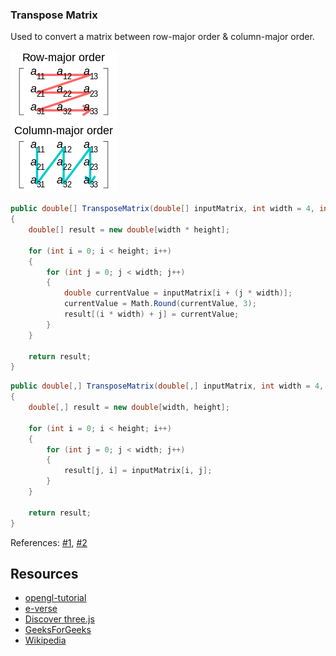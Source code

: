 ### Transpose Matrix
Used to convert a matrix between row-major order & column-major order.

![](Images/MatrixRowAndColumnMajorOrder.png)

```csharp
public double[] TransposeMatrix(double[] inputMatrix, int width = 4, int height = 4)
{
	double[] result = new double[width * height];

	for (int i = 0; i < height; i++)
	{
		for (int j = 0; j < width; j++)
		{
			double currentValue = inputMatrix[i + (j * width)];
			currentValue = Math.Round(currentValue, 3);
			result[(i * width) + j] = currentValue;
		}
	}

	return result;
}
```

```csharp
public double[,] TransposeMatrix(double[,] inputMatrix, int width = 4, int height = 4)
{
    double[,] result = new double[width, height];

    for (int i = 0; i < height; i++)
    {
        for (int j = 0; j < width; j++)
        {
            result[j, i] = inputMatrix[i, j];
        }
    }

    return result;
}
```

References: [#1](https://en.wikipedia.org/wiki/Transpose), [#2](https://stackoverflow.com/questions/29483660/how-to-transpose-matrix)


## Resources
- [opengl-tutorial](https://www.opengl-tutorial.org/beginners-tutorials/tutorial-3-matrices/)
- [e-verse](https://e-verse.com/blog-build/dealing-with-matrix-tranformations/)
- [Discover three.js](https://discoverthreejs.com/book/first-steps/transformations/)
- [GeeksForGeeks](https://www.geeksforgeeks.org/computer-graphics-3d-rotation-transformations/)
- [Wikipedia](https://en.wikipedia.org/wiki/Transformation_matrix)

